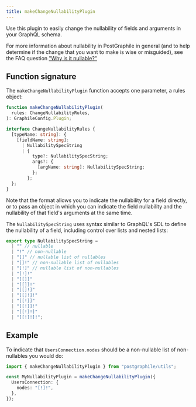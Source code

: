 ```yaml
---
title: makeChangeNullabilityPlugin
---
```


Use this plugin to easily change the nullability of fields and arguments in
your GraphQL schema.

For more information about nullability in PostGraphile in general (and to help
determine if the change that you want to make is wise or misguided), see the
FAQ question ["Why is it nullable?"](./why-nullable)

## Function signature

The `makeChangeNullabilityPlugin` function accepts one parameter, a rules object:

```ts
function makeChangeNullabilityPlugin(
  rules: ChangeNullabilityRules,
): GraphileConfig.Plugin;

interface ChangeNullabilityRules {
  [typeName: string]: {
    [fieldName: string]:
      | NullabilitySpecString
      | {
          type?: NullabilitySpecString;
          args?: {
            [argName: string]: NullabilitySpecString;
          };
        };
  };
}
```

Note that the format allows you to indicate the nullability for a field
directly, or to pass an object in which you can indicate the field nullability
and the nullability of that field's arguments at the same time.

The `NullabilitySpecString` uses syntax similar to GraphQL's SDL to define the
nullability of a field, including control over lists and nested lists:

```ts
export type NullabilitySpecString =
  | "" // nullable
  | "!" // non-nullable
  | "[]" // nullable list of nullables
  | "[]!" // non-nullable list of nullables
  | "[!]" // nullable list of non-nullables
  | "[!]!"
  | "[[]]"
  | "[[]]!"
  | "[[]!]"
  | "[[]!]!"
  | "[[!]]"
  | "[[!]]!"
  | "[[!]!]"
  | "[[!]!]!";
```

## Example

To indicate that `UsersConnection.nodes` should be a non-nullable list of
non-nullables you would do:

```ts
import { makeChangeNullabilityPlugin } from "postgraphile/utils";

const MyNullabilityPlugin = makeChangeNullabilityPlugin({
  UsersConnection: {
    nodes: "[!]!",
  },
});
```
